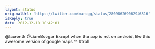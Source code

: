 ```yaml
---
layout: status
originalUrl: 'https://twitter.com/marcgg/status/280986269062946816'
isReply: true
date: 2012-12-18 10:42:01
---
```


@laurentk @LiamBoogar Except when the app is not on android, like this awesome version of google maps ^^ #troll
